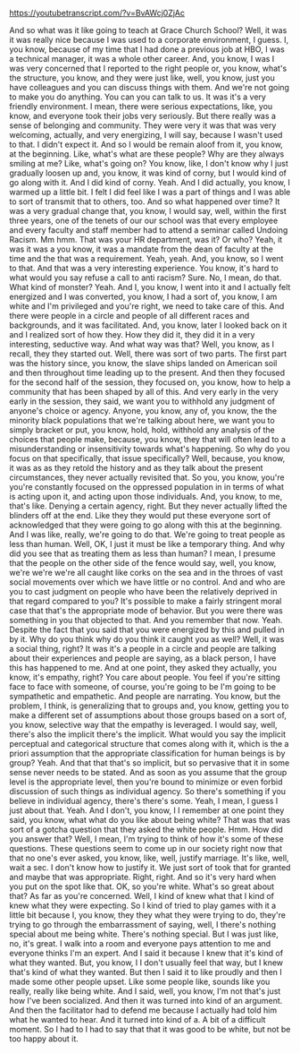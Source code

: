 https://youtubetranscript.com/?v=BvAWcj0ZjAc

 And so what was it like going to teach at Grace Church School? Well, it was it was really nice because I was used to a corporate environment, I guess. I, you know, because of my time that I had done a previous job at HBO, I was a technical manager, it was a whole other career. And, you know, I was I was very concerned that I reported to the right people or, you know, what's the structure, you know, and they were just like, well, you know, just you have colleagues and you can discuss things with them. And we're not going to make you do anything. You can you can talk to us. It was it's a very friendly environment. I mean, there were serious expectations, like, you know, and everyone took their jobs very seriously. But there really was a sense of belonging and community. They were very it was that was very welcoming, actually, and very energizing, I will say, because I wasn't used to that. I didn't expect it. And so I would be remain aloof from it, you know, at the beginning. Like, what's what are these people? Why are they always smiling at me? Like, what's going on? You know, like, I don't know why I just gradually loosen up and, you know, it was kind of corny, but I would kind of go along with it. And I did kind of corny. Yeah. And I did actually, you know, I warmed up a little bit. I felt I did feel like I was a part of things and I was able to sort of transmit that to others, too. And so what happened over time? It was a very gradual change that, you know, I would say, well, within the first three years, one of the tenets of our our school was that every employee and every faculty and staff member had to attend a seminar called Undoing Racism. Mm hmm. That was your HR department, was it? Or who? Yeah, it was it was a you know, it was a mandate from the dean of faculty at the time and the that was a requirement. Yeah, yeah. And, you know, so I went to that. And that was a very interesting experience. You know, it's hard to what would you say refuse a call to anti racism? Sure. No, I mean, do that. What kind of monster? Yeah. And I, you know, I went into it and I actually felt energized and I was converted, you know, I had a sort of, you know, I am white and I'm privileged and you're right, we need to take care of this. And there were people in a circle and people of all different races and backgrounds, and it was facilitated. And, you know, later I looked back on it and I realized sort of how they. How they did it, they did it in a very interesting, seductive way. And what way was that? Well, you know, as I recall, they they started out. Well, there was sort of two parts. The first part was the history since, you know, the slave ships landed on American soil and then throughout time leading up to the present. And then they focused for the second half of the session, they focused on, you know, how to help a community that has been shaped by all of this. And very early in the very early in the session, they said, we want you to withhold any judgment of anyone's choice or agency. Anyone, you know, any of, you know, the the minority black populations that we're talking about here, we want you to simply bracket or put, you know, hold, hold, withhold any analysis of the choices that people make, because, you know, they that will often lead to a misunderstanding or insensitivity towards what's happening. So why do you focus on that specifically, that issue specifically? Well, because, you know, it was as as they retold the history and as they talk about the present circumstances, they never actually revisited that. So you, you know, you're you're constantly focused on the oppressed population in in terms of what is acting upon it, and acting upon those individuals. And, you know, to me, that's like. Denying a certain agency, right. But they never actually lifted the blinders off at the end. Like they they would put these everyone sort of acknowledged that they were going to go along with this at the beginning. And I was like, really, we're going to do that. We're going to treat people as less than human. Well, OK, I just it must be like a temporary thing. And why did you see that as treating them as less than human? I mean, I presume that the people on the other side of the fence would say, well, you know, we're we're we're all caught like corks on the sea and in the throes of vast social movements over which we have little or no control. And and who are you to cast judgment on people who have been the relatively deprived in that regard compared to you? It's possible to make a fairly stringent moral case that that's the appropriate mode of behavior. But you were there was something in you that objected to that. And you remember that now. Yeah. Despite the fact that you said that you were energized by this and pulled in by it. Why do you think why do you think it caught you as well? Well, it was a social thing, right? It was it's a people in a circle and people are talking about their experiences and people are saying, as a black person, I have this has happened to me. And at one point, they asked they actually, you know, it's empathy, right? You care about people. You feel if you're sitting face to face with someone, of course, you're going to be I'm going to be sympathetic and empathetic. And people are narrating. You know, but the problem, I think, is generalizing that to groups and, you know, getting you to make a different set of assumptions about those groups based on a sort of, you know, selective way that the empathy is leveraged. I would say, well, there's also the implicit there's the implicit. What would you say the implicit perceptual and categorical structure that comes along with it, which is the a priori assumption that the appropriate classification for human beings is by group? Yeah. And that that that's so implicit, but so pervasive that it in some sense never needs to be stated. And as soon as you assume that the group level is the appropriate level, then you're bound to minimize or even forbid discussion of such things as individual agency. So there's something if you believe in individual agency, there's there's some. Yeah, I mean, I guess I just about that. Yeah. And I don't, you know, I I remember at one point they said, you know, what what do you like about being white? That was that was sort of a gotcha question that they asked the white people. Hmm. How did you answer that? Well, I mean, I'm trying to think of how it's some of these questions. These questions seem to come up in our society right now that that no one's ever asked, you know, like, well, justify marriage. It's like, well, wait a sec. I don't know how to justify it. We just sort of took that for granted and maybe that was appropriate. Right, right. And so it's very hard when you put on the spot like that. OK, so you're white. What's so great about that? As far as you're concerned. Well, I kind of knew what that I kind of knew what they were expecting. So I kind of tried to play games with it a little bit because I, you know, they they what they were trying to do, they're trying to go through the embarrassment of saying, well, I there's nothing special about me being white. There's nothing special. But I was just like, no, it's great. I walk into a room and everyone pays attention to me and everyone thinks I'm an expert. And I said it because I knew that it's kind of what they wanted. But, you know, I I don't usually feel that way, but I knew that's kind of what they wanted. But then I said it to like proudly and then I made some other people upset. Like some people like, sounds like you really, really like being white. And I said, well, you know, I'm not that's just how I've been socialized. And then it was turned into kind of an argument. And then the facilitator had to defend me because I actually had told him what he wanted to hear. And it turned into kind of a. A bit of a difficult moment. So I had to I had to say that that it was good to be white, but not be too happy about it.